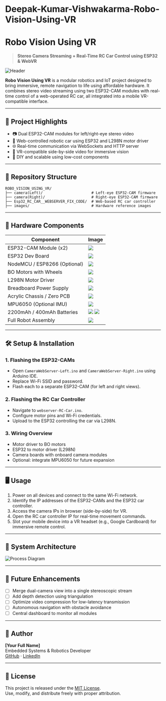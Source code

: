 # Deepak-Kumar-Vishwakarma-Robo-Vision-Using-VR


# Robo Vision Using VR

> **Stereo Camera Streaming + Real-Time RC Car Control using ESP32 & WebVR**

![Header](images/header.jpeg)

**Robo Vision Using VR** is a modular robotics and IoT project designed to bring immersive, remote navigation to life using affordable hardware. It combines stereo video streaming using two ESP32-CAM modules with real-time control of a web-operated RC car, all integrated into a mobile VR-compatible interface.

---

## 🧠 Project Highlights

- 📷 Dual ESP32-CAM modules for left/right-eye stereo video
- 🚗 Web-controlled robotic car using ESP32 and L298N motor driver
- 🌐 Real-time communication via WebSockets and HTTP server
- 🥽 VR-compatible side-by-side video for immersive vision
- 🧩 DIY and scalable using low-cost components

---

## 📁 Repository Structure

```
ROBO_VISION_USING_VR/
├── camera(Left)/                      # Left-eye ESP32-CAM firmware
├── camera(Right)/                     # Right-eye ESP32-CAM firmware
├── Esp32_RC_CAR__WEBSERVER_FIX_CODE/  # Web-based RC car controller
├── images/                            # Hardware reference images
```

---

## 🔧 Hardware Components

| Component                        | Image |
|----------------------------------|-------|
| ESP32-CAM Module (x2)            | ![](images/ESP32-CAM-Pinout.web) |
| ESP32 Dev Board                  | ![](images/ESP32-Pinout.webp) |
| NodeMCU / ESP8266 (Optional)     | ![](images/ESP8266-Pinout-NodeMCU.webp) |
| BO Motors with Wheels            | ![](images/BO%20motor.jpeg) |
| L298N Motor Driver               | ![](images/L298N-Module-Pinout.jpg) |
| Breadboard Power Supply          | ![](images/Breadboard%20power%20supply%20module.jpg) |
| Acrylic Chassis / Zero PCB       | ![](images/Arylic_zero_pcb_board.jpeg) |
| MPU6050 (Optional IMU)           | ![](images/mpu6050.jpeg) |
| 2200mAh / 400mAh Batteries       | ![](images/2200mah.jpeg) ![](images/400mah.jpeg) |
| Full Robot Assembly              | ![](images/Bot.png) |

---

## 🛠️ Setup & Installation

### 1. Flashing the ESP32-CAMs

- Open `CameraWebServer-Left.ino` and `CameraWebServer-Right.ino` using Arduino IDE.
- Replace Wi-Fi SSID and password.
- Flash each to a separate ESP32-CAM (for left and right views).

### 2. Flashing the RC Car Controller

- Navigate to `webserver-RC-Car.ino`.
- Configure motor pins and Wi-Fi credentials.
- Upload to the ESP32 controlling the car via L298N.

### 3. Wiring Overview

- Motor driver to BO motors
- ESP32 to motor driver (L298N)
- Camera boards with onboard camera modules
- Optional: integrate MPU6050 for future expansion

---

## 🖥️ Usage

1. Power on all devices and connect to the same Wi-Fi network.
2. Identify the IP addresses of the ESP32-CAMs and the ESP32 car controller.
3. Access the camera IPs in browser (side-by-side) for VR.
4. Open the RC car controller IP for real-time movement commands.
5. Slot your mobile device into a VR headset (e.g., Google Cardboard) for immersive remote control.

---

## 🧩 System Architecture

![Process Diagram](images/process.png)

---

## 📌 Future Enhancements

- [ ] Merge dual-camera view into a single stereoscopic stream
- [ ] Add depth detection using triangulation
- [ ] Optimize video compression for low-latency transmission
- [ ] Autonomous navigation with obstacle avoidance
- [ ] Central dashboard to monitor all modules

---

## 👤 Author

**[Your Full Name]**  
Embedded Systems & Robotics Developer  
[GitHub](https://github.com/your-username) · [LinkedIn](https://linkedin.com/in/your-profile)

---

## 📜 License

This project is released under the [MIT License](LICENSE).  
Use, modify, and distribute freely with proper attribution.
